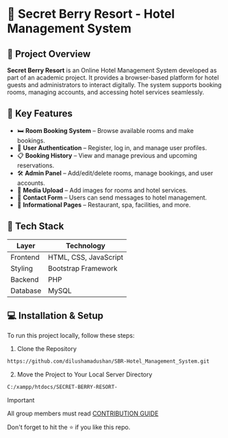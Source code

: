 # 🌴 Secret Berry Resort - Hotel Management System

## 📖 Project Overview

**Secret Berry Resort** is an Online Hotel Management System developed as part of an academic project. It provides a browser-based platform for hotel guests and administrators to interact digitally. The system supports booking rooms, managing accounts, and accessing hotel services seamlessly.


## 🚀 Key Features

- 🛏️ **Room Booking System** – Browse available rooms and make bookings.
- 👤 **User Authentication** – Register, log in, and manage user profiles.
- 📋 **Booking History** – View and manage previous and upcoming reservations.
- 🛠️ **Admin Panel** – Add/edit/delete rooms, manage bookings, and user accounts.
- 📸 **Media Upload** – Add images for rooms and hotel services.
- 📩 **Contact Form** – Users can send messages to hotel management.
- 🧾 **Informational Pages** – Restaurant, spa, facilities, and more.


## 🧱 Tech Stack

| Layer       | Technology         |
|-------------|--------------------|
| Frontend    | HTML, CSS, JavaScript |
| Styling     | Bootstrap Framework |
| Backend     | PHP                 |
| Database    | MySQL              |


## 💻 Installation & Setup

To run this project locally, follow these steps:

01. Clone the Repository

```bash
https://github.com/dilushamadushan/SBR-Hotel_Management_System.git
```
02.  Move the Project to Your Local Server Directory

```bash
C:/xampp/htdocs/SECRET-BERRY-RESORT-
```

> [!IMPORTANT]  
> All group members must read [CONTRIBUTION GUIDE](.github/CONTRIBUTING.md)

Don't forget to hit the :star: if you like this repo.
